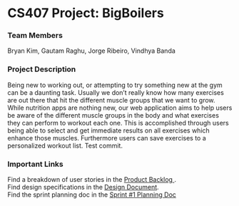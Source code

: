 # CS407 Project: BigBoilers
### Team Members
Bryan Kim, Gautam Raghu, Jorge Ribeiro, Vindhya Banda
### Project Description
Being new to working out, or attempting to try something new at the gym can be a daunting task. Usually we don’t really know how many exercises are out there that hit the different muscle groups that we want to grow. While nutrition apps are nothing new, our web application aims to help users be aware of the different muscle groups in the body and what exercises they can perform to workout each one. This is accomplished through users being able to select and get immediate results on all exercises which enhance those muscles. Furthermore users can save exercises to a personalized workout list. Test commit.
### Important Links
Find a breakdown of user stories in the [Product Backlog ](https://docs.google.com/document/d/1hjh5B_aCYY89kmNJ7PGnSHFefa-vchyeDDAgagfpQ0U/edit).  
Find design specifications in the [Design Document](https://docs.google.com/document/d/11zBtyGx4EUnJSevTTkPbfRsM6GJC2DMYYBG1Vx7bA6w/edit).  
Find the sprint planning doc in the [Sprint #1 Planning Doc](https://docs.google.com/document/d/1ev_VrGcu_Uj2N5DBleOxV74sbzjdCSXqSOGIdQxbkys/edit?usp=sharing
)
